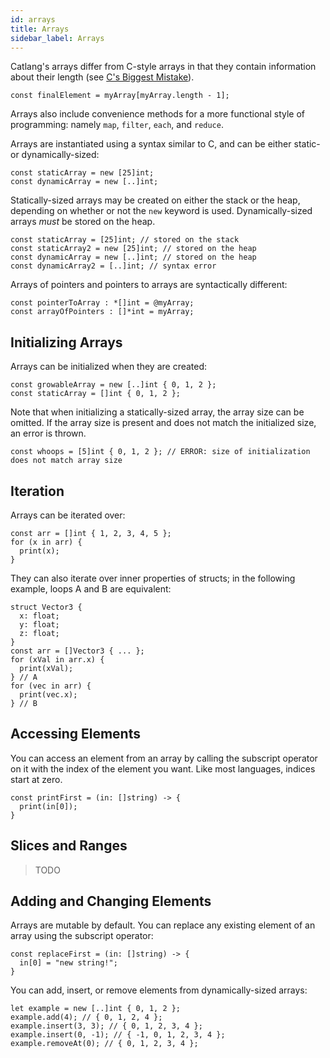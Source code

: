 ```yaml
---
id: arrays
title: Arrays
sidebar_label: Arrays
---
```


Catlang's arrays differ from C-style arrays in that they contain information about their length (see [C's Biggest Mistake](http://www.drdobbs.com/architecture-and-design/cs-biggest-mistake/228701625)).

```catlang
const finalElement = myArray[myArray.length - 1];
```

Arrays also include convenience methods for a more functional style of programming: namely `map`, `filter`, `each`, and `reduce`.

Arrays are instantiated using a syntax similar to C, and can be either static- or dynamically-sized:

```catlang
const staticArray = new [25]int;
const dynamicArray = new [..]int;
```

Statically-sized arrays may be created on either the stack or the heap, depending on whether or not the `new` keyword is used. Dynamically-sized arrays _must_ be stored on the heap.

```catlang
const staticArray = [25]int; // stored on the stack
const staticArray2 = new [25]int; // stored on the heap
const dynamicArray = new [..]int; // stored on the heap
const dynamicArray2 = [..]int; // syntax error
```

Arrays of pointers and pointers to arrays are syntactically different:

```catlang
const pointerToArray : *[]int = @myArray;
const arrayOfPointers : []*int = myArray;
```

## Initializing Arrays

Arrays can be initialized when they are created:

```catlang
const growableArray = new [..]int { 0, 1, 2 };
const staticArray = []int { 0, 1, 2 };
```

Note that when initializing a statically-sized array, the array size can be omitted. If the array size is present and does not match the initialized size, an error is thrown.

```catlang
const whoops = [5]int { 0, 1, 2 }; // ERROR: size of initialization does not match array size
```

## Iteration

Arrays can be iterated over:

```catlang
const arr = []int { 1, 2, 3, 4, 5 };
for (x in arr) {
  print(x);
}
```

They can also iterate over inner properties of structs; in the following example, loops A and B are equivalent:

```catlang
struct Vector3 {
  x: float;
  y: float;
  z: float;
}
const arr = []Vector3 { ... };
for (xVal in arr.x) {
  print(xVal);
} // A
for (vec in arr) {
  print(vec.x);
} // B
```

## Accessing Elements

You can access an element from an array by calling the subscript operator on it with the index of the element you want. Like most languages, indices start at zero.

```catlang
const printFirst = (in: []string) -> {
  print(in[0]);
}
```

## Slices and Ranges

> TODO

## Adding and Changing Elements

Arrays are mutable by default. You can replace any existing element of an array using the subscript operator:

```catlang
const replaceFirst = (in: []string) -> {
  in[0] = "new string!";
}
```

You can add, insert, or remove elements from dynamically-sized arrays:

```catlang
let example = new [..]int { 0, 1, 2 };
example.add(4); // { 0, 1, 2, 4 };
example.insert(3, 3); // { 0, 1, 2, 3, 4 };
example.insert(0, -1); // { -1, 0, 1, 2, 3, 4 };
example.removeAt(0); // { 0, 1, 2, 3, 4 };
```
